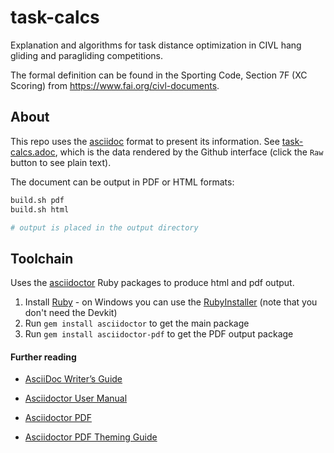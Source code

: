 # task-calcs

Explanation and algorithms for task distance optimization in CIVL hang gliding and paragliding competitions.

The formal definition can be found in the Sporting Code, Section 7F (XC Scoring) from https://www.fai.org/civl-documents.

## About

This repo uses the [asciidoc][asciidoc] format to present its information. See [task-calcs.adoc](task-calcs.adoc), which is the data rendered by the Github interface (click the `Raw` button to see plain text).

The document can be output in PDF or HTML formats:

```sh
build.sh pdf
build.sh html

# output is placed in the output directory
```


## Toolchain

Uses the [asciidoctor][asciidoctor] Ruby packages to produce html and pdf output.

1. Install [Ruby][ruby] - on Windows you can use the [RubyInstaller][rubyinstaller] (note that you don't need the Devkit)
2. Run `gem install asciidoctor` to get the main package
3. Run `gem install asciidoctor-pdf` to get the PDF output package

#### Further reading

- [AsciiDoc Writer’s Guide](https://asciidoctor.org/docs/asciidoc-writers-guide/)
- [Asciidoctor User Manual](https://asciidoctor.org/docs/user-manual/)
- [Asciidoctor PDF](https://github.com/asciidoctor/asciidoctor-pdf)
- [Asciidoctor PDF Theming Guide](https://github.com/asciidoctor/asciidoctor-pdf/blob/master/docs/theming-guide.adoc) 

  [asciidoc]: http://asciidoc.org/
  [asciidoctor]: https://asciidoctor.org/
  [ruby]: https://www.ruby-lang.org/en/
  [rubyinstaller]: https://rubyinstaller.org/
